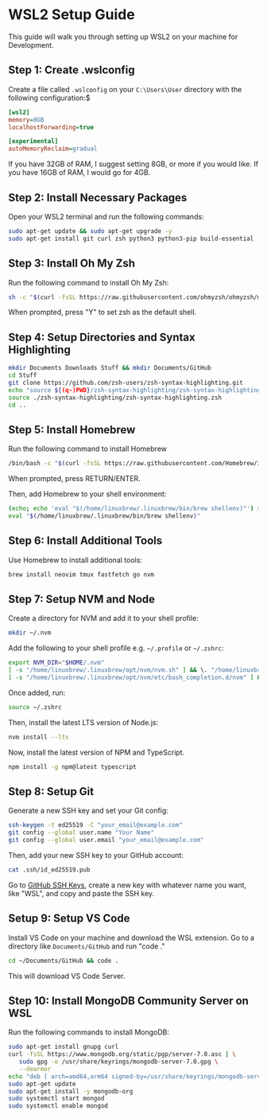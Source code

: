 # WSL2 Setup Guide

This guide will walk you through setting up WSL2 on your machine for Development.

## Step 1: Create .wslconfig

Create a file called `.wslconfig` on your `C:\Users\User` directory with the following configuration:$

```ini
[wsl2]
memory=8GB
localhostForwarding=true

[experimental]
autoMemoryReclaim=gradual
```

If you have 32GB of RAM, I suggest setting 8GB, or more if you would like.
If you have 16GB of RAM, I would go for 4GB.

## Step 2: Install Necessary Packages

Open your WSL2 terminal and run the following commands:

```bash
sudo apt-get update && sudo apt-get upgrade -y
sudo apt-get install git curl zsh python3 python3-pip build-essential -y
```

## Step 3: Install Oh My Zsh

Run the following command to install Oh My Zsh:

```bash
sh -c "$(curl -fsSL https://raw.githubusercontent.com/ohmyzsh/ohmyzsh/master/tools/install.sh)"
```

When prompted, press "Y" to set zsh as the default shell.

## Step 4: Setup Directories and Syntax Highlighting

```bash
mkdir Documents Downloads Stuff && mkdir Documents/GitHub
cd Stuff
git clone https://github.com/zsh-users/zsh-syntax-highlighting.git
echo "source ${(q-)PWD}/zsh-syntax-highlighting/zsh-syntax-highlighting.zsh" >> ${ZDOTDIR:-$HOME}/.zshrc
source ./zsh-syntax-highlighting/zsh-syntax-highlighting.zsh
cd ..
```

## Step 5: Install Homebrew

Run the following command to install Homebrew

```bash
/bin/bash -c "$(curl -fsSL https://raw.githubusercontent.com/Homebrew/install/HEAD/install.sh)"
```

When prompted, press RETURN/ENTER.

Then, add Homebrew to your shell environment:

```bash
(echo; echo 'eval "$(/home/linuxbrew/.linuxbrew/bin/brew shellenv)"') >> /home/${USER}/.zshrc
eval "$(/home/linuxbrew/.linuxbrew/bin/brew shellenv)"
```

## Step 6: Install Additional Tools

Use Homebrew to install additional tools:

```bash
brew install neovim tmux fastfetch go nvm
```

## Step 7: Setup NVM and Node

Create a directory for NVM and add it to your shell profile:

```bash
mkdir ~/.nvm
```

Add the following to your shell profile e.g. `~/.profile` or `~/.zshrc`:

```bash
export NVM_DIR="$HOME/.nvm"
[ -s "/home/linuxbrew/.linuxbrew/opt/nvm/nvm.sh" ] && \. "/home/linuxbrew/.linuxbrew/opt/nvm/nvm.sh"  # This loads nvm
[ -s "/home/linuxbrew/.linuxbrew/opt/nvm/etc/bash_completion.d/nvm" ] && \. "/home/linuxbrew/.linuxbrew/opt/nvm/etc/bash_completion.d/nvm"  # This loads nvm bash_completion
```

Once added, run:

```bash
source ~/.zshrc
```

Then, install the latest LTS version of Node.js:

```bash
nvm install --lts
```

Now, install the latest version of NPM and TypeScript.

```bash
npm install -g npm@latest typescript
```

## Step 8: Setup Git

Generate a new SSH key and set your Git config:

```bash
ssh-keygen -t ed25519 -C "your_email@example.com"
git config --global user.name "Your Name"
git config --global user.email "your_email@example.com"
```

Then, add your new SSH key to your GitHub account:

```bash
cat .ssh/id_ed25519.pub
```

Go to <a href="https://github.com/settings/keys">GitHub SSH Keys</a>, create a new key with whatever name you want, like "WSL", and copy and paste the SSH key.

## Setup 9: Setup VS Code

Install VS Code on your machine and download the WSL extension. Go to a directory like `Documents/GitHub` and run "code ."

```bash
cd ~/Documents/GitHub && code .
```

This will download VS Code Server.

## Step 10: Install MongoDB Community Server on WSL

Run the following commands to install MongoDB:

```bash
sudo apt-get install gnupg curl
curl -fsSL https://www.mongodb.org/static/pgp/server-7.0.asc | \
   sudo gpg -o /usr/share/keyrings/mongodb-server-7.0.gpg \
   --dearmor
echo "deb [ arch=amd64,arm64 signed-by=/usr/share/keyrings/mongodb-server-7.0.gpg ] https://repo.mongodb.org/apt/ubuntu jammy/mongodb-org/7.0 multiverse" | sudo tee /etc/apt/sources.list.d/mongodb-org-7.0.list
sudo apt-get update
sudo apt-get install -y mongodb-org
sudo systemctl start mongod
sudo systemctl enable mongod
```
